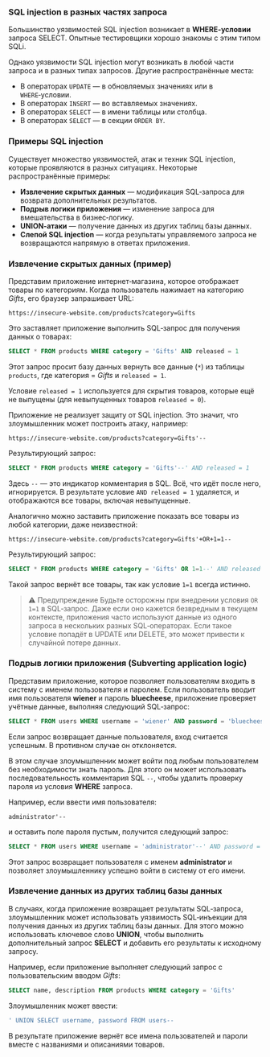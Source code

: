 ### SQL injection в разных частях запроса

Большинство уязвимостей SQL injection возникает в **WHERE‑условии** запроса SELECT. Опытные тестировщики хорошо знакомы с этим типом SQLi.

Однако уязвимости SQL injection могут возникать в любой части запроса и в разных типах запросов. Другие распространённые места:

- В операторах `UPDATE` — в обновляемых значениях или в `WHERE`‑условии.
- В операторах `INSERT` — во вставляемых значениях.
- В операторах `SELECT` — в имени таблицы или столбца.
- В операторах `SELECT` — в секции `ORDER BY`.

### Примеры SQL injection

Существует множество уязвимостей, атак и техник SQL injection, которые проявляются в разных ситуациях. Некоторые распространённые примеры:

- **Извлечение скрытых данных** — модификация SQL‑запроса для возврата дополнительных результатов.
- **Подрыв логики приложения** — изменение запроса для вмешательства в бизнес‑логику.
- **UNION‑атаки** — получение данных из других таблиц базы данных.
- **Слепой SQL injection** — когда результаты управляемого запроса не возвращаются напрямую в ответах приложения.

### Извлечение скрытых данных (пример)

Представим приложение интернет‑магазина, которое отображает товары по категориям. Когда пользователь нажимает на категорию _Gifts_, его браузер запрашивает URL:

```
https://insecure-website.com/products?category=Gifts
```

Это заставляет приложение выполнить SQL‑запрос для получения данных о товарах:

```sql
SELECT * FROM products WHERE category = 'Gifts' AND released = 1
```

Этот запрос просит базу данных вернуть все данные (`*`) из таблицы `products`, где категория = _Gifts_ и `released = 1`.

Условие `released = 1` используется для скрытия товаров, которые ещё не выпущены (для невыпущенных товаров `released = 0`).

Приложение не реализует защиту от SQL injection. Это значит, что злоумышленник может построить атаку, например:

```
https://insecure-website.com/products?category=Gifts'--
```

Результирующий запрос:

```sql
SELECT * FROM products WHERE category = 'Gifts'--' AND released = 1
```

Здесь `--` — это индикатор комментария в SQL. Всё, что идёт после него, игнорируется. В результате условие `AND released = 1` удаляется, и отображаются все товары, включая невыпущенные.

Аналогично можно заставить приложение показать все товары из любой категории, даже неизвестной:

```
https://insecure-website.com/products?category=Gifts'+OR+1=1--
```

Результирующий запрос:

```sql
SELECT * FROM products WHERE category = 'Gifts' OR 1=1--' AND released = 1
```

Такой запрос вернёт все товары, так как условие `1=1` всегда истинно.

> ⚠️ Предупреждение
> Будьте осторожны при внедрении условия `OR 1=1` в SQL‑запрос. Даже если оно кажется безвредным в текущем контексте, приложения часто используют данные из одного запроса в нескольких разных SQL‑операторах. Если такое условие попадёт в UPDATE или DELETE, это может привести к случайной потере данных.

### Подрыв логики приложения (Subverting application logic)

Представим приложение, которое позволяет пользователям входить в систему с именем пользователя и паролем. Если пользователь вводит имя пользователя **wiener** и пароль **bluecheese**, приложение проверяет учётные данные, выполняя следующий SQL‑запрос:

```sql
SELECT * FROM users WHERE username = 'wiener' AND password = 'bluecheese'
```

Если запрос возвращает данные пользователя, вход считается успешным. В противном случае он отклоняется.

В этом случае злоумышленник может войти под любым пользователем без необходимости знать пароль. Для этого он может использовать последовательность комментария SQL `--`, чтобы удалить проверку пароля из условия **WHERE** запроса.

Например, если ввести имя пользователя:

```
administrator'--
```

и оставить поле пароля пустым, получится следующий запрос:

```sql
SELECT * FROM users WHERE username = 'administrator'--' AND password = ''
```

Этот запрос возвращает пользователя с именем **administrator** и позволяет злоумышленнику успешно войти в систему от его имени.

### Извлечение данных из других таблиц базы данных

В случаях, когда приложение возвращает результаты SQL‑запроса, злоумышленник может использовать уязвимость SQL‑инъекции для получения данных из других таблиц базы данных. Для этого можно использовать ключевое слово **UNION**, чтобы выполнить дополнительный запрос **SELECT** и добавить его результаты к исходному запросу.

Например, если приложение выполняет следующий запрос с пользовательским вводом _Gifts_:

```sql
SELECT name, description FROM products WHERE category = 'Gifts'
```

Злоумышленник может ввести:

```sql
' UNION SELECT username, password FROM users--
```

В результате приложение вернёт все имена пользователей и пароли вместе с названиями и описаниями товаров.

